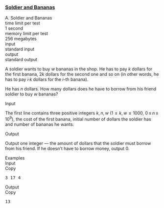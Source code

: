 <h3><a href="https://codeforces.com/contest/546/problem/A" target="_blank" rel="noopener noreferrer">Soldier and Bananas</a></h3>
<div class="header"><div class="title">A. Soldier and Bananas</div><div class="time-limit"><div class="property-title">time limit per test</div>1 second</div><div class="memory-limit"><div class="property-title">memory limit per test</div>256 megabytes</div><div class="input-file input-standard"><div class="property-title">input</div>standard input</div><div class="output-file output-standard"><div class="property-title">output</div>standard output</div></div><div><p>A soldier wants to buy <span class="tex-span"><i>w</i></span> bananas in the shop. He has to pay <span class="tex-span"><i>k</i></span> dollars for the first banana, <span class="tex-span">2<i>k</i></span> dollars for the second one and so on (in other words, he has to pay <span class="tex-span"><i>i</i>·<i>k</i></span> dollars for the <span class="tex-span"><i>i</i></span>-th banana). </p><p>He has <span class="tex-span"><i>n</i></span> dollars. How many dollars does he have to borrow from his friend soldier to buy <span class="tex-span"><i>w</i></span> bananas?</p></div><div class="input-specification"><div class="section-title">Input</div><p>The first line contains three positive integers <span class="tex-span"><i>k</i>, <i>n</i>, <i>w</i></span> (<span class="tex-span">1  ≤  <i>k</i>, <i>w</i>  ≤  1000</span>, <span class="tex-span">0 ≤ <i>n</i> ≤ 10<sup class="upper-index">9</sup></span>), the cost of the first banana, initial number of dollars the soldier has and number of bananas he wants. </p></div><div class="output-specification"><div class="section-title">Output</div><p>Output one integer — the amount of dollars that the soldier must borrow from his friend. If he doesn't have to borrow money, output <span class="tex-span">0</span>.</p></div><div class="sample-tests"><div class="section-title">Examples</div><div class="sample-test"><div class="input"><div class="title">Input<div title="Copy" data-clipboard-target="#id008934398490092529" id="id0020553587836420217" class="input-output-copier">Copy</div></div><pre id="id008934398490092529">3 17 4<br></pre></div><div class="output"><div class="title">Output<div title="Copy" data-clipboard-target="#id007467951099535545" id="id00951810415880715" class="input-output-copier">Copy</div></div><pre id="id007467951099535545">13</pre></div></div></div>